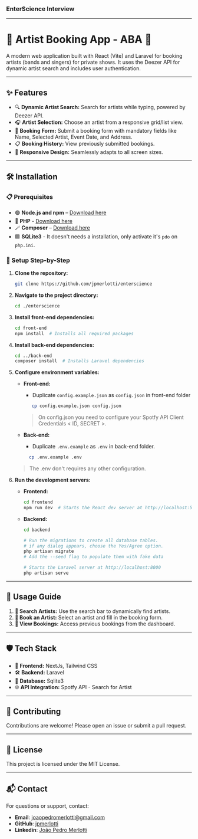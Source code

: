 ### EnterScience Interview

---

# 🎵 Artist Booking App - ABA 🎤

A modern web application built with React (Vite) and Laravel for booking artists (bands and singers) for private shows. It uses the Deezer API for dynamic artist search and includes user authentication.

---

## ✨ Features
- 🔍 **Dynamic Artist Search:** Search for artists while typing, powered by Deezer API.
- 🎧 **Artist Selection:** Choose an artist from a responsive grid/list view.
- 📝 **Booking Form:** Submit a booking form with mandatory fields like Name, Selected Artist, Event Date, and Address.
- 📋 **Booking History:** View previously submitted bookings.
- 📱 **Responsive Design:** Seamlessly adapts to all screen sizes.

---

## 🛠️ Installation

### 📋 Prerequisites
- 🟢 **Node.js and npm** – [Download here](https://nodejs.org/)
- 🐘 **PHP** - [Download here](https://php.net/)
- 🪄 **Composer** – [Download here](https://getcomposer.org/)
- 🟦 **SQLite3** - It doesn't needs a installation, only activate it's `pdo` on `php.ini`.

### 🚀 Setup Step-by-Step

1. **Clone the repository:**
   ```bash
   git clone https://github.com/jpmerlotti/enterscience
   ```
2. **Navigate to the project directory:**
   ```bash
   cd ./enterscience
   ```

3. **Install front-end dependencies:**
   ```bash
   cd front-end
   npm install  # Installs all required packages
   ```

4. **Install back-end dependencies:**
   ```bash
   cd ../back-end
   composer install  # Installs Laravel dependencies
   ```

5. **Configure environment variables:**
   - **Front-end:**
     - Duplicate `config.example.json` as `config.json` in front-end folder
     ```bash
        cp config.example.json config.json
     ```
     > On config.json you need to configure your Spotfy API Client Credentials < ID, SECRET >.
     
   - **Back-end:**
      - Duplicate `.env.example` as `.env` in back-end folder.
       ```bash
         cp .env.example .env
       ```
   > The .env don't requires any other configuration. 
   
6. **Run the development servers:**
   - **Frontend:**
     ```bash
     cd frontend
     npm run dev  # Starts the React dev server at http://localhost:5173
     ```
   - **Backend:**
     ```bash
     cd backend
     
     # Run the migrations to create all database tables.
     # if any dialog appears, choose the Yes/Agree option.
     php artisan migrate 
     # Add the --seed flag to populate them with fake data
     
     # Starts the Laravel server at http://localhost:8000
     php artisan serve  
     ```

---

## 🚦 Usage Guide

1. **🎼 Search Artists:** Use the search bar to dynamically find artists.
2. **📨 Book an Artist:** Select an artist and fill in the booking form.
3. **📁 View Bookings:** Access previous bookings from the dashboard.

---

## 🛡️ Tech Stack
- 🎨 **Frontend:** NextJs, Tailwind CSS
- 🛠️ **Backend:** Laravel
- 🎲 **Database:** Sqlite3
- 🌐 **API Integration:** Spotfy API - Search for Artist

---

## 🤝 Contributing
Contributions are welcome! Please open an issue or submit a pull request.

---

## 📄 License
This project is licensed under the MIT License.

---

## 📬 Contact
For questions or support, contact:
   - **Email**: [joaopedromerlotti@gmail.com](mailto:joaopedromerlotti@gmail.com)
   - **GitHub**: [jpmerlotti](https://github.com/jpmerlotti)
   - **Linkedin**: [João Pedro Merlotti](https://www.linkedin.com/in/jpmerlotti/)

